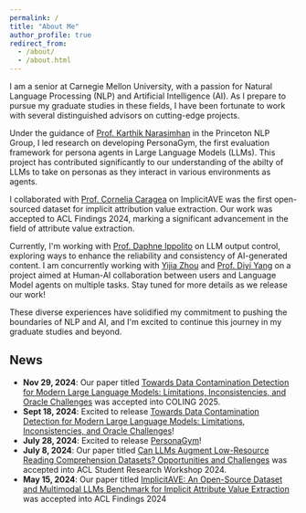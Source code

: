 ```yaml
---
permalink: /
title: "About Me"
author_profile: true
redirect_from: 
  - /about/
  - /about.html
---
```

I am a senior at Carnegie Mellon University, with a passion for Natural Language Processing (NLP) and Artificial Intelligence (AI). As I prepare to pursue my graduate studies in these fields, I have been fortunate to work with several distinguished advisors on cutting-edge projects.

Under the guidance of [Prof. Karthik Narasimhan](https://karthikncode.github.io) in the Princeton NLP Group, I led research on developing PersonaGym, the first evaluation framework for persona agents in Large Language Models (LLMs). This project has contributed significantly to our understanding of the abilty of LLMs to take on personas as they interact in various environments as agents.

I collaborated with [Prof. Cornelia Caragea](https://www.cs.uic.edu/~cornelia/) on ImplicitAVE was the first open-sourced dataset for implicit attribution value extraction. Our work was accepted to ACL Findings 2024, marking a significant advancement in the field of attribute value extraction.

Currently, I'm working with [Prof. Daphne Ippolito](https://www.daphnei.com) on LLM output control, exploring ways to enhance the reliability and consistency of AI-generated content. I am concurrently working with [Yijia Zhou](https://cs.stanford.edu/~shaoyj/) and [Prof. Diyi Yang](https://cs.stanford.edu/~diyiy/) on a project aimed at Human-AI collaboration between users and Language Model agents on multiple tasks. Stay tuned for more details as we release our work! 

These diverse experiences have solidified my commitment to pushing the boundaries of NLP and AI, and I'm excited to continue this journey in my graduate studies and beyond.

## News

- **Nov 29, 2024**: Our paper titled [Towards Data Contamination Detection for Modern Large Language Models: Limitations, Inconsistencies, and Oracle Challenges](https://arxiv.org/pdf/2409.09927v1) was accepted into COLING 2025.
- **Sept 18, 2024**: Excited to release [Towards Data Contamination Detection for Modern Large Language Models: Limitations, Inconsistencies, and Oracle Challenges](https://arxiv.org/pdf/2409.09927v1)!
- **July 28, 2024**: Excited to release [PersonaGym](https://personagym.com)!
- **July 8, 2024**: Our paper titled [Can LLMs Augment Low-Resource Reading Comprehension Datasets? Opportunities and Challenges](https://arxiv.org/abs/2309.12426) was accepted into ACL Student Research Workshop 2024.
- **May 15, 2024**: Our paper titled [ImplicitAVE: An Open-Source Dataset and Multimodal LLMs Benchmark for Implicit Attribute Value Extraction](https://arxiv.org/abs/2404.15592) was accepted into ACL Findings 2024 
